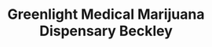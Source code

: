 ---
title: "Greenlight Medical Marijuana Dispensary Beckley"
url: /beckley/greenlight-medical-marijuana-dispensary-beckley/
shop: cannabis
---